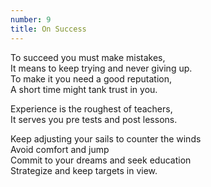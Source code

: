 ```yaml
---
number: 9
title: On Success
---
```

To succeed you must make mistakes,  
It means to keep trying and never giving up.  
To make it you need a good reputation,  
A short time might tank trust in you.  

Experience is the roughest of teachers,  
It serves you pre tests and post lessons.  

Keep adjusting your sails to counter the winds  
Avoid comfort and jump  
Commit to your dreams and seek education  
Strategize and keep targets in view.  
